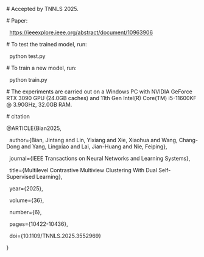 \# Accepted by TNNLS 2025.



\# Paper:

&nbsp; https://ieeexplore.ieee.org/abstract/document/10963906



\# To test the trained model, run:

&nbsp; python test.py



\# To train a new model, run:

&nbsp; python train.py



\# The experiments are carried out on a Windows PC with NVIDIA GeForce RTX 3090 GPU (24.0GB caches) and 11th Gen Intel(R) Core(TM) i5-11600KF @ 3.90GHz, 32.0GB RAM.



\# citation

@ARTICLE{Bian2025,

&nbsp; author={Bian, Jintang and Lin, Yixiang and Xie, Xiaohua and Wang, Chang-Dong and Yang, Lingxiao and Lai, Jian-Huang and Nie, Feiping},

&nbsp; journal={IEEE Transactions on Neural Networks and Learning Systems}, 

&nbsp; title={Multilevel Contrastive Multiview Clustering With Dual Self-Supervised Learning}, 

&nbsp; year={2025},

&nbsp; volume={36},

&nbsp; number={6},

&nbsp; pages={10422-10436},

&nbsp; doi={10.1109/TNNLS.2025.3552969}

}



